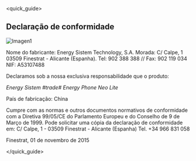 <quick_guide>
## Declaração de conformidade

![Imagen1](http://static.energysistem.com/images/manuals/39976/5499406586b11.jpg)

Nome do fabricante:
Energy Sistem Technology, S.A.
Morada: C/ Calpe, 1
03509 Finestrat - Alicante (Espanha).
Tel: 902 388 388 // Fax: 902 119 034
NIF: A53107488

Declaramos sob a nossa exclusiva responsabilidade que o produto: 

*Energy Sistem #trade# Energy Phone Neo Lite* 

País de fabricação: China

Cumpre com as normas e outros documentos normativos de conformidade com a Diretiva 99/05/CE do Parlamento Europeu e do Conselho de 9 de Março de 1999. Pode solicitar uma cópia da declaração de conformidade em: C/ Calpe, 1 - 03509 Finestrat - Alicante (Espanha) Tel. +34 966 831 058

Finestrat, 01 de novembro de 2015

</quick_guide>

